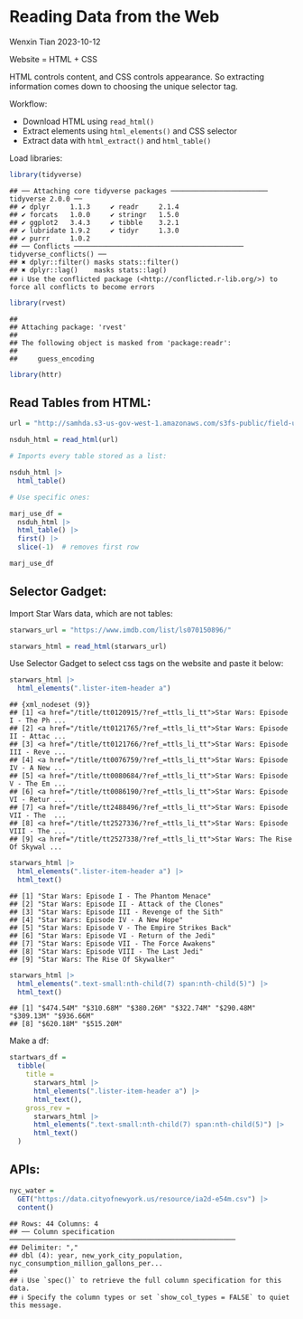 Reading Data from the Web
================
Wenxin Tian
2023-10-12

Website = HTML + CSS

HTML controls content, and CSS controls appearance. So extracting
information comes down to choosing the unique selector tag.

Workflow:

- Download HTML using `read_html()`
- Extract elements using `html_elements()` and CSS selector
- Extract data with `html_extract()` and `html_table()`

Load libraries:

``` r
library(tidyverse)
```

    ## ── Attaching core tidyverse packages ──────────────────────── tidyverse 2.0.0 ──
    ## ✔ dplyr     1.1.3     ✔ readr     2.1.4
    ## ✔ forcats   1.0.0     ✔ stringr   1.5.0
    ## ✔ ggplot2   3.4.3     ✔ tibble    3.2.1
    ## ✔ lubridate 1.9.2     ✔ tidyr     1.3.0
    ## ✔ purrr     1.0.2     
    ## ── Conflicts ────────────────────────────────────────── tidyverse_conflicts() ──
    ## ✖ dplyr::filter() masks stats::filter()
    ## ✖ dplyr::lag()    masks stats::lag()
    ## ℹ Use the conflicted package (<http://conflicted.r-lib.org/>) to force all conflicts to become errors

``` r
library(rvest)
```

    ## 
    ## Attaching package: 'rvest'
    ## 
    ## The following object is masked from 'package:readr':
    ## 
    ##     guess_encoding

``` r
library(httr)
```

## Read Tables from HTML:

``` r
url = "http://samhda.s3-us-gov-west-1.amazonaws.com/s3fs-public/field-uploads/2k15StateFiles/NSDUHsaeShortTermCHG2015.htm"

nsduh_html = read_html(url)

# Imports every table stored as a list:

nsduh_html |>
  html_table()

# Use specific ones:

marj_use_df =
  nsduh_html |>
  html_table() |>
  first() |>
  slice(-1)  # removes first row

marj_use_df
```

## Selector Gadget:

Import Star Wars data, which are not tables:

``` r
starwars_url = "https://www.imdb.com/list/ls070150896/"

starwars_html = read_html(starwars_url)
```

Use Selector Gadget to select css tags on the website and paste it
below:

``` r
starwars_html |>
  html_elements(".lister-item-header a")
```

    ## {xml_nodeset (9)}
    ## [1] <a href="/title/tt0120915/?ref_=ttls_li_tt">Star Wars: Episode I - The Ph ...
    ## [2] <a href="/title/tt0121765/?ref_=ttls_li_tt">Star Wars: Episode II - Attac ...
    ## [3] <a href="/title/tt0121766/?ref_=ttls_li_tt">Star Wars: Episode III - Reve ...
    ## [4] <a href="/title/tt0076759/?ref_=ttls_li_tt">Star Wars: Episode IV - A New ...
    ## [5] <a href="/title/tt0080684/?ref_=ttls_li_tt">Star Wars: Episode V - The Em ...
    ## [6] <a href="/title/tt0086190/?ref_=ttls_li_tt">Star Wars: Episode VI - Retur ...
    ## [7] <a href="/title/tt2488496/?ref_=ttls_li_tt">Star Wars: Episode VII - The  ...
    ## [8] <a href="/title/tt2527336/?ref_=ttls_li_tt">Star Wars: Episode VIII - The ...
    ## [9] <a href="/title/tt2527338/?ref_=ttls_li_tt">Star Wars: The Rise Of Skywal ...

``` r
starwars_html |>
  html_elements(".lister-item-header a") |>
  html_text()
```

    ## [1] "Star Wars: Episode I - The Phantom Menace"     
    ## [2] "Star Wars: Episode II - Attack of the Clones"  
    ## [3] "Star Wars: Episode III - Revenge of the Sith"  
    ## [4] "Star Wars: Episode IV - A New Hope"            
    ## [5] "Star Wars: Episode V - The Empire Strikes Back"
    ## [6] "Star Wars: Episode VI - Return of the Jedi"    
    ## [7] "Star Wars: Episode VII - The Force Awakens"    
    ## [8] "Star Wars: Episode VIII - The Last Jedi"       
    ## [9] "Star Wars: The Rise Of Skywalker"

``` r
starwars_html |>
  html_elements(".text-small:nth-child(7) span:nth-child(5)") |>
  html_text()
```

    ## [1] "$474.54M" "$310.68M" "$380.26M" "$322.74M" "$290.48M" "$309.13M" "$936.66M"
    ## [8] "$620.18M" "$515.20M"

Make a df:

``` r
startwars_df =
  tibble(
    title = 
      starwars_html |>
      html_elements(".lister-item-header a") |>
      html_text(),
    gross_rev = 
      starwars_html |>
      html_elements(".text-small:nth-child(7) span:nth-child(5)") |>
      html_text()
  )
```

## APIs:

``` r
nyc_water = 
  GET("https://data.cityofnewyork.us/resource/ia2d-e54m.csv") |> 
  content()
```

    ## Rows: 44 Columns: 4
    ## ── Column specification ────────────────────────────────────────────────────────
    ## Delimiter: ","
    ## dbl (4): year, new_york_city_population, nyc_consumption_million_gallons_per...
    ## 
    ## ℹ Use `spec()` to retrieve the full column specification for this data.
    ## ℹ Specify the column types or set `show_col_types = FALSE` to quiet this message.
